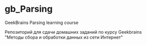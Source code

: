 # gb_Parsing
GeekBrains Parsing learning course

Репозиторий для сдачи домашних заданий по курсу Geekbrains "Методы сбора и обработки данных из сети Интернет"
